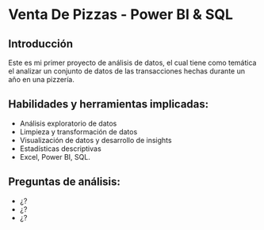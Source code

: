 # Venta De Pizzas - Power BI & SQL
## Introducción
Este es mi primer proyecto de análisis de datos, el cual tiene como temática el analizar un conjunto de datos de las transacciones hechas durante un año en una pizzería.

## Habilidades y herramientas implicadas:
* Análisis exploratorio de datos
* Limpieza y transformación de datos
* Visualización de datos y desarrollo de insights
* Estadísticas descriptivas
* Excel, Power BI, SQL.

## Preguntas de análisis:
* ¿?
* ¿?
* ¿?

